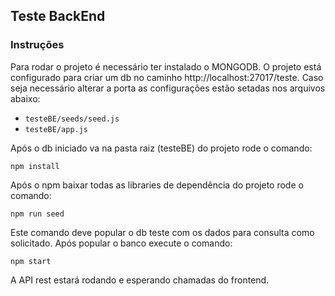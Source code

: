 ## Teste BackEnd


### Instruções

Para rodar o projeto é necessário ter instalado o MONGODB. O projeto está configurado para criar um db no caminho 
http://localhost:27017/teste. Caso seja necessário alterar a porta as configurações estão setadas nos arquivos abaixo:

* `testeBE/seeds/seed.js`
* `testeBE/app.js`

Após o db iniciado va na pasta raiz (testeBE) do projeto rode o comando:

```
npm install
```

Após o npm baixar todas as libraries de dependência do projeto rode o comando:


```
npm run seed
```

Este comando deve popular o db teste com os dados para consulta como solicitado. Após popular o banco execute o comando: 

```
npm start
```

A API rest estará rodando e esperando chamadas do frontend.
